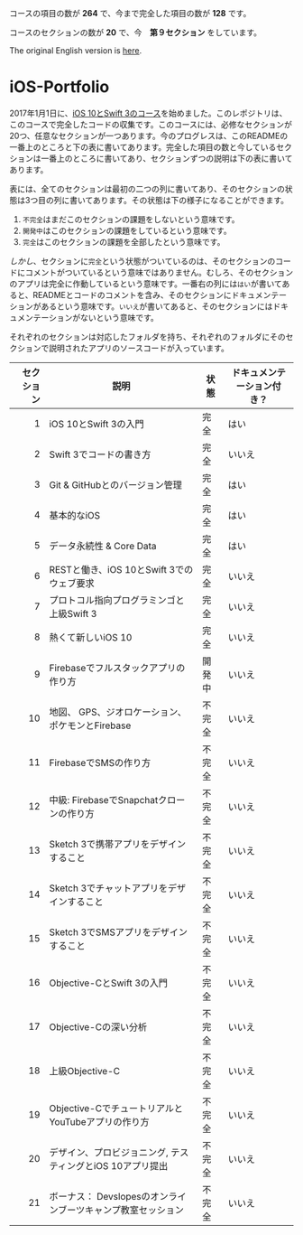 コースの項目の数が **264** で、今まで完全した項目の数が **128** です。

コースのセクションの数が **20** で、今　**第９セクション** をしています。

The original English version is [here](https://github.com/ahuber1/iOS-Portfolio/blob/master/README.md).

# iOS-Portfolio

2017年1月1日に、[iOS 10とSwift 3のコース](https://www.udemy.com/devslopes-ios10/)を始めました。このレポジトリは、このコースで完全したコードの収集です。このコースには、必修なセクションが20つ、任意なセクションが一つあります。今のプログレスは、このREADMEの一番上のところと下の表に書いてあります。完全した項目の数と今しているセクションは一番上のところに書いてあり、セクションずつの説明は下の表に書いてあります。

表には、全てのセクションは最初の二つの列に書いてあり、そのセクションの状態は3つ目の列に書いてあります。その状態は下の様子になることができます。

1. `不完全`はまだこのセクションの課題をしないという意味です。
2. `開発中`はこのセクションの課題をしているという意味です。
3. `完全`はこのセクションの課題を全部したという意味です。

_しかし_、セクションに`完全`という状態がついているのは、そのセクションのコードにコメントがついているという意味ではありません。むしろ、そのセクションのアプリは完全に作動しているという意味です。一番右の列には`はい`が書いてあると、READMEとコードのコメントを含み、そのセクションにドキュメンテーションがあるという意味です。`いいえ`が書いてあると、そのセクションにはドキュメンテーションがないという意味です。

それぞれのセクションは対応したフォルダを持ち、それぞれのフォルダにそのセクションで説明されたアプリのソースコードが入っています。

| セクション | 説明                                                   | 状態    | ドキュメンテーション付き？|
| -------: | ------------------------------------------------------ | ------ | ---------------------|
| 1        | iOS 10とSwift 3の入門                                   | 完全   | はい           |
| 2        | Swift 3でコードの書き方                                  | 完全   | いいえ          |
| 3        | Git & GitHubとのバージョン管理                            | 完全   | はい           |
| 4        | 基本的なiOS                                             | 完全   | はい           |
| 5        | データ永続性 & Core Data                                 | 完全   | はい           |
| 6        | RESTと働き、iOS 10とSwift 3でのウェブ要求                  | 完全  | いいえ          |
| 7        | プロトコル指向プログラミンゴと上級Swift 3                    | 完全  | いいえ          |
| 8        | 熱くて新しいiOS 10                                       | 完全 | いいえ          |
| 9        | Firebaseでフルスタックアプリの作り方                        | 開発中 | いいえ          |
| 10       | 地図、 GPS、ジオロケーション、ポケモンとFirebase             | 不完全 | いいえ          |
| 11       | FirebaseでSMSの作り方                                    | 不完全 | いいえ          |
| 12       | 中級: FirebaseでSnapchatクローンの作り方                   | 不完全 | いいえ          |
| 13       | Sketch 3で携帯アプリをデザインすること                      | 不完全 | いいえ          |
| 14       | Sketch 3でチャットアプリをデザインすること                   | 不完全 | いいえ          |
| 15       | Sketch 3でSMSアプリをデザインすること                       | 不完全 | いいえ          |
| 16       | Objective-CとSwift 3の入門                               | 不完全 | いいえ          |
| 17       | Objective-Cの深い分析                                    | 不完全 | いいえ          |
| 18       | 上級Objective-C                                         | 不完全 | いいえ          |
| 19       | Objective-CでチュートリアルとYouTubeアプリの作り方           | 不完全 | いいえ          |
| 20       | デザイン、プロビジョニング, テスティングとiOS 10アプリ提出      | 不完全 | いいえ          |
| 21       | ボーナス： Devslopesのオンラインブーツキャンプ教室セッション    | 不完全 | いいえ          |
